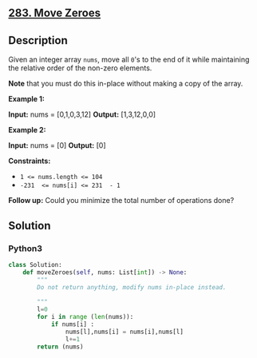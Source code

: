 ## [283. Move Zeroes](https://leetcode.com/problems/move-zeroes/)

## Description

Given an integer array  `nums`, move all  `0`'s to the end of it while maintaining the relative order of the non-zero elements.

**Note**  that you must do this in-place without making a copy of the array.

**Example 1:**

**Input:** nums = [0,1,0,3,12]
**Output:** [1,3,12,0,0]

**Example 2:**

**Input:** nums = [0]
**Output:** [0]

**Constraints:**

-   `1 <= nums.length <= 104`
-   `-231  <= nums[i] <= 231  - 1`

**Follow up:** Could you minimize the total number of operations done?
## Solution

<!-- tabs:start -->

### **Python3**

```python
class Solution:
    def moveZeroes(self, nums: List[int]) -> None:
        """
        Do not return anything, modify nums in-place instead.
        
        """
        l=0
        for i in range (len(nums)):
            if nums[i] :
                nums[l],nums[i] = nums[i],nums[l]
                l+=1
        return (nums)
